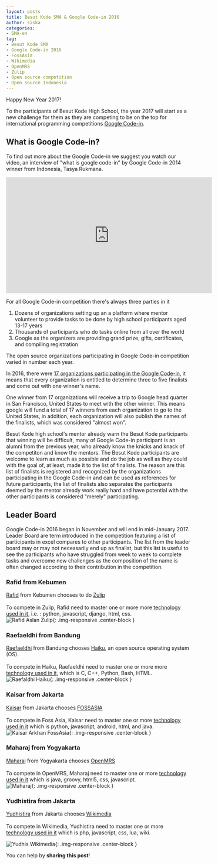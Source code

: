 ```yaml
---
layout: posts
title: Besut Kode SMA & Google Code-in 2016
author: siska
categories:
- SMA-en
tag:
- Besut Kode SMA
- Google Code-in 2016
- FossAsia
- Wikimedia
- OpenMRS
- Zulip
- Open source competition 
- Open source Indonesia 
---
```

Happy New Year 2017! 

To the participants of Besut Kode High School, the year 2017 will start as a new challenge for them as they are competing to be on the top for international programming competitions [Google Code-in](https://developers.google.com/open-source/gci/). 

## What is Google Code-in? 

To find out more about the Google Code-in we suggest you watch our video, an interview of "what is google code-in" 
by Google Code-in 2014 winner from Indonesia, Tasya Rukmana.

<div class="video-container">
<iframe width="560" height="315" src="https://www.youtube.com/embed/Sj_NST0OhUc" frameborder="0" allowfullscreen></iframe>
</div>

For all Google Code-in competition there's always three parties in it<br>
1. Dozens of organizations setting up an a platform where mentor volunteer to provide tasks to be done by high school participants aged 13-17 years<br>
2. Thousands of participants who do tasks online from all over the world<br>
3. Google as the organizers are providing grand prize, gifts, certificates, and compiling registration<br>

The open source organizations participating in Google Code-in competition varied in number each year. 

In 2016, there were [17 organizations participating in the Google Code-in](https://codein.withgoogle.com/organizations/), it means that every organization is entitled to determine three to five finalists and come out with one winner's name.

One winner from 17 organizations will receive a trip to Google head quarter in San Francisco, United States to meet with the other winner. This means google will fund a total of 17 winners from each organization to go to the United States, in addition, each organization will also publish the names of the finalists, which was considered "almost won". 

Besut Kode high school's mentor already warn the Besut Kode participants that winning will be difficult, many of Google Code-in participant is an alumni from the previous year, who already know the knicks and knack of the competiton and know the mentors. The Besut Kode participants are welcome to learn as much as possible and do the job as well as they could with the goal of, at least, made it to the list of finalists. The reason are this list of finalists is registered and recognized by the organizations participating in the Google Code-in and can be used as references for future participants, the list of finalists also separates the participants deemed by the mentor already work really hard and have potential with the other participants is considered "merely" participating.

## Leader Board
Google Code-in 2016 began in November and will end in mid-January 2017. Leader Board are term introduced in the competition featuring a list of participants in excel compares to other participants. The list from the leader board may or may not necessarily end up as finalist, but this list is useful to see the participants who have struggled from week to week to complete tasks and overcome new challenges as the composition of the name is often changed according to their contribution in the competition.

### Rafid from Kebumen

[Rafid](https://github.com/rafidaslam) from Kebumen chooses to do [Zulip](https://zulip.org/)<br><br>To compete in Zulip, Rafid need to master one or more more [technology used in it](https://codein.withgoogle.com/organizations/zulip/), i.e. : python, javascript, django, html, css. <br>![Rafid Aslan Zulip](http://wikimedia-id.github.io/besutkode/img/blog/Zulip%20Rafid%20Aslan.png "Rafid Aslan Zulip"){: .img-responsive .center-block }

### Raefaeldhi from Bandung

[Raefaeldhi](https://github.com/raefaldhia) from Bandung chooses [Haiku](https://www.haiku-os.org/), an open source operating system (OS). <br><br>To compete in Haiku, Raefaeldhi need to master one or more more [technology used in it](https://codein.withgoogle.com/organizations/haiku-inc/), which is C, C++, Python, Bash, HTML. <br>![Raefaldhi Haiku](http://wikimedia-id.github.io/besutkode/img/blog/Haiku%20Leader%20Board.png "Raefaldhi Haiku"){: .img-responsive .center-block }

### Kaisar from Jakarta

[Kaisar](https://github.com/yukiisbored) from Jakarta chooses [FOSSASIA](http://fossasia.org/) <br><br>To compete in Foss Asia, Kaisar need to master one or more [technology used in it](https://codein.withgoogle.com/organizations/fossasia/) which is python, javascript, android, html, and java. <br> ![Kaisar Arkhan FossAsia](http://wikimedia-id.github.io/besutkode/img/blog/Yuki%20Foss%20Asia%20Leaderboard.png "Kaisar Arkhan Foss Asia"){: .img-responsive .center-block }

### Maharaj from Yogyakarta

[Maharaj](https://github.com/Magicpotatoes2) from Yogyakarta chooses [OpenMRS](http://openmrs.org/) <br><br>To compete in OpenMRS, Maharaj need to master one or more [technology used in it](https://codein.withgoogle.com/organizations/openmrs/) which is java, groovy, html5, css, javascript. <br>![Maharaj](http://wikimedia-id.github.io/besutkode/img/blog/MagicPotatoes%20Maharaj%20Yogya%20OpenMRS%20GCI.png "Maharaj Open MRS"){: .img-responsive .center-block } 

### Yudhistira from Jakarta

[Yudhistira](https://github.com/SacredWKnight) from Jakarta chooses [Wikimedia](https://wikimediafoundation.org/wiki/Home) <br><br>To compete in Wikimedia, Yudhistira need to master one or more [technology used in it](https://codein.withgoogle.com/organizations/wikimedia/) which is php, javascript, css, lua, wiki. 

![Yudhis Wikimedia](http://wikimedia-id.github.io/besutkode/img/blog/Yudhis%20GCI%20Wikimedia.png "Yudhis Wikimedia"){: .img-responsive .center-block }

You can help by **sharing this post**! 


